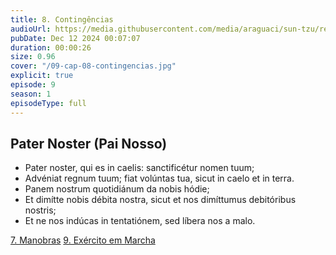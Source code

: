 ```yaml
---
title: 8. Contingências
audioUrl: https://media.githubusercontent.com/media/araguaci/sun-tzu/refs/heads/main/public/audio/09-cap-08-contingencias.mp3
pubDate: Dec 12 2024 00:07:07
duration: 00:00:26
size: 0.96
cover: "/09-cap-08-contingencias.jpg"
explicit: true
episode: 9
season: 1
episodeType: full
---
```


## Pater Noster (Pai Nosso)

  - Pater noster, qui es in caelis: sanctificétur nomen tuum;
  - Advéniat regnum tuum; fiat volúntas tua, sicut in caelo et in terra.
  - Panem nostrum quotidiánum da nobis hódie;
  - Et dimítte nobis débita nostra, sicut et nos dimíttumus debitóribus nostris;
  - Et ne nos indúcas in tentatiónem, sed líbera nos a malo.

<div class="text-center mt-16">
  <a class="btn btn-accent mt-9" href="/episode/post08">7. Manobras</a>
  <a class="btn btn-accent mt-9" href="/episode/post10">9. Exército em Marcha</a>
</div>